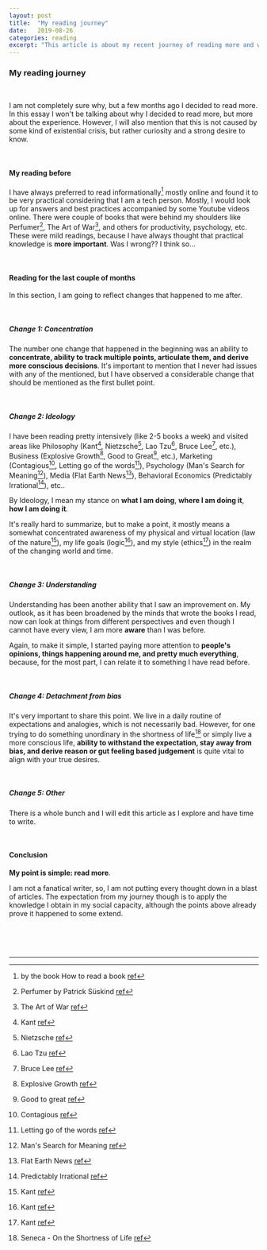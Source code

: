 ```yaml
---
layout: post
title:  "My reading journey"
date:   2019-08-26
categories: reading
excerpt: "This article is about my recent journey of reading more and what I have learnt about Reading"
---
```


### My reading journey

<br />

I am not completely sure why, but a few months ago I decided to read more. In this essay I won't be talking about why I decided to read more, but more about the experience. However, I will also mention that this is not caused by some kind of existential crisis, but rather curiosity and a strong desire to know.

<br />

#### My reading before

I have always preferred to read informationally[^1] mostly online and found it to be very practical considering that I am a tech person. Mostly, I would look up for answers and best practices accompanied by some Youtube videos online. There were couple of books that were behind my shoulders like Perfumer[^2], The Art of War[^3], and others for productivity, psychology, etc. These were mild readings, because I have always thought that practical knowledge is <strong>more important</strong>. Was I wrong?? I think so...

<br />

#### Reading for the last couple of months

In this section, I am going to reflect changes that happened to me after.

<br />

##### Change 1: Concentration

The number one change that happened in the beginning was an ability to <strong>concentrate, ability to track multiple points, articulate them, and derive more conscious decisions</strong>. It's important to mention that I never had issues with any of the mentioned, but I have observed a considerable change that should be mentioned as the first bullet point.

<br />

##### Change 2: Ideology

I have been reading pretty intensively (like 2-5 books a week) and visited areas like Philosophy
(Kant[^4], Nietzsche[^5], Lao Tzu[^6], Bruce Lee[^9], etc.), Business (Explosive Growth[^10], Good to Great[^11], etc.), Marketing (Contagious[^13], Letting go of the words[^14]), Psychology (Man's Search for Meaning[^15]), Media (Flat Earth News[^16]), Behavioral Economics (Predictably Irrational[^17]), etc..


By Ideology, I mean my stance on <strong>what I am doing</strong>, <strong>where I am doing it</strong>, <strong>how I am doing it</strong>.

It's really hard to summarize, but to make a point, it mostly means a somewhat concentrated awareness of my physical and virtual location (law of the nature[^4]), my life goals (logic[^4]), and my style (ethics[^4]) in the realm of the changing world and time.

<br />

##### Change 3: Understanding

Understanding has been another ability that I saw an improvement on. My outlook, as it has been broadened by the minds that wrote the books I read, now can look at things from different perspectives and even though I cannot have every view, I am more <strong>aware</strong> than I was before.

Again, to make it simple, I started paying more attention to <strong>people's opinions, things happening around me, and pretty much everything</strong>, because, for the most part, I can relate it to something I have read before.


<br />

##### Change 4: Detachment from bias

It's very important to share this point. We live in a daily routine of expectations and analogies, which is not necessarily bad. However, for one trying to do something unordinary in the shortness of life[^12] or simply live a more conscious life, <strong>ability to withstand the expectation, stay away from bias, and derive reason or gut feeling based judgement</strong> is quite vital to align with your true desires.


<br />

##### Change 5: Other

There is a whole bunch and I will edit this article as I explore and have time to write.

<br />

#### Conclusion

<strong>My point is simple: read more</strong>.

I am not a fanatical writer, so, I am not putting every thought down in a blast of articles. The expectation from my journey though is to apply the knowledge I obtain in my social capacity, although the points above already prove it happened to some extend.

<br /><br /><br />

[^1]: by the book How to read a book [ref](https://www.goodreads.com/book/show/567610.How_to_Read_a_Book)
[^2]: Perfumer by Patrick Süskind [ref](https://www.goodreads.com/book/show/343.Perfume?ac=1&from_search=true)
[^3]: The Art of War [ref](https://www.goodreads.com/book/show/10534.The_Art_of_War)
[^4]: Kant [ref](https://www.goodreads.com/book/show/40112370-groundwork-for-the-metaphysics-of-morals)
[^5]: Nietzsche [ref](https://www.goodreads.com/book/show/12321.Beyond_Good_and_Evil)
[^6]: Lao Tzu [ref](https://www.goodreads.com/book/show/6341209-tao-te-ching)
[^9]: Bruce Lee [ref](https://www.goodreads.com/book/show/26247328-bruce-lee)
[^10]: Explosive Growth [ref](https://www.goodreads.com/book/show/36607149-explosive-growth)
[^11]: Good to great [ref](https://www.goodreads.com/book/show/11923102-good-to-great)
[^12]: Seneca - On the Shortness of Life [ref](https://www.goodreads.com/book/show/19306665-on-the-shortness-of-life)
[^13]: Contagious [ref](https://www.goodreads.com/book/show/18662914-contagious)
[^14]: Letting go of the words [ref](https://www.goodreads.com/book/show/19198767-letting-go-of-the-words)
[^15]: Man's Search for Meaning [ref](https://www.goodreads.com/book/show/17204679-man-s-search-for-meaning)
[^16]: Flat Earth News [ref](https://www.goodreads.com/book/show/13127093-flat-earth-news)
[^17]: Predictably Irrational [ref](https://www.goodreads.com/book/show/37761254-predictably-irrational-revised-and-expanded-edition)

-----------------
